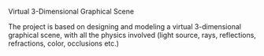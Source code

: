 Virtual 3-Dimensional Graphical Scene

The project is based on designing and modeling a virtual 3-dimensional graphical scene, with all the physics involved (light source, rays, reflections, refractions, color, occlusions etc.)
